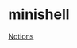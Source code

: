 # minishell
[Notions](https://charm-sunstone-aae.notion.site/minishell-7889a0ae239c49ea964e5d1dc918ee22)
